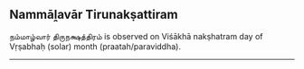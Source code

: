 ## Nammāḽavār Tirunakṣattiram
நம்மாழ்வார் திருநக்ஷத்திரம் is observed on Viśākhā nakṣhatram day of Vṛṣabhaḥ (solar) month (praatah/paraviddha).



---
